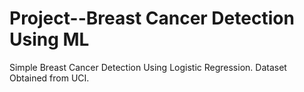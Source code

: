 # Project--Breast Cancer Detection Using ML
 
Simple Breast Cancer Detection Using Logistic Regression. Dataset Obtained from UCI.
 
 
